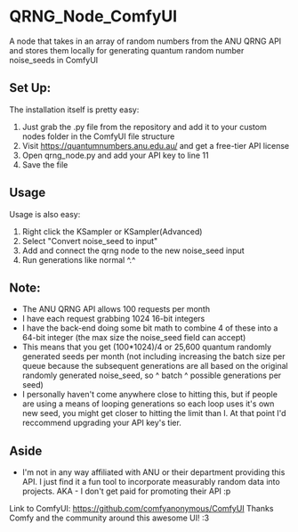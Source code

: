 # QRNG_Node_ComfyUI
A node that takes in an array of random numbers from the ANU QRNG API and stores them locally for generating quantum random number noise_seeds in ComfyUI

## Set Up:
The installation itself is pretty easy:
  1) Just grab the .py file from the repository and add it to your custom nodes folder in the ComfyUI file structure
  2) Visit https://quantumnumbers.anu.edu.au/ and get a free-tier API license
  3) Open qrng_node.py and add your API key to line 11
  4) Save the file

## Usage
Usage is also easy:
  1) Right click the KSampler or KSampler(Advanced)
  2) Select "Convert noise_seed to input"
  3) Add and connect the qrng node to the new noise_seed input
  4) Run generations like normal ^.^

## Note:
- The ANU QRNG API allows 100 requests per month
- I have each request grabbing 1024 16-bit integers
- I have the back-end doing some bit math to combine 4 of these into a 64-bit integer (the max size the noise_seed field can accept)
- This means that you get (100*1024)/4 or 25,600 quantum randomly generated seeds per month (not including increasing the batch size per queue because the subsequent generations are all based on the original randomly generated noise_seed, so ^ batch ^ possible generations per seed)
- I personally haven't come anywhere close to hitting this, but if people are using a means of looping generations so each loop uses it's own new seed, you might get closer to hitting the limit than I. At that point I'd reccommend upgrading your API key's tier.

## Aside
- I'm not in any way affiliated with ANU or their department providing this API. I just find it a fun tool to incorporate measurably random data into projects. AKA - I don't get paid for promoting their API :p

Link to ComfyUI: https://github.com/comfyanonymous/ComfyUI
Thanks Comfy and the community around this awesome UI! :3
